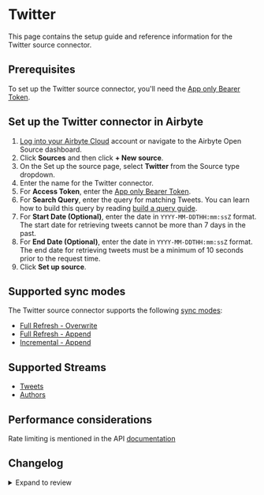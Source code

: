 # Twitter

This page contains the setup guide and reference information for the Twitter source connector.

## Prerequisites

To set up the Twitter source connector, you'll need the [App only Bearer Token](https://developer.twitter.com/en/docs/authentication/oauth-2-0/bearer-tokens).

## Set up the Twitter connector in Airbyte

1. [Log into your Airbyte Cloud](https://cloud.airbyte.com/workspaces) account or navigate to the Airbyte Open Source dashboard.
2. Click **Sources** and then click **+ New source**.
3. On the Set up the source page, select **Twitter** from the Source type dropdown.
4. Enter the name for the Twitter connector.
5. For **Access Token**, enter the [App only Bearer Token](https://developer.twitter.com/en/docs/authentication/oauth-2-0/bearer-tokens).
6. For **Search Query**, enter the query for matching Tweets. You can learn how to build this query by reading [build a query guide](https://developer.twitter.com/en/docs/twitter-api/tweets/search/integrate/build-a-query).
7. For **Start Date (Optional)**, enter the date in `YYYY-MM-DDTHH:mm:ssZ` format. The start date for retrieving tweets cannot be more than 7 days in the past.
8. For **End Date (Optional)**, enter the date in `YYYY-MM-DDTHH:mm:ssZ` format. The end date for retrieving tweets must be a minimum of 10 seconds prior to the request time.
9. Click **Set up source**.

## Supported sync modes

The Twitter source connector supports the following [sync modes](https://docs.airbyte.com/cloud/core-concepts#connection-sync-modes):

- [Full Refresh - Overwrite](https://docs.airbyte.com/understanding-airbyte/connections/full-refresh-overwrite/)
- [Full Refresh - Append](https://docs.airbyte.com/understanding-airbyte/connections/full-refresh-append)
- [Incremental - Append](https://docs.airbyte.com/understanding-airbyte/connections/incremental-append)

## Supported Streams

- [Tweets](https://developer.twitter.com/en/docs/twitter-api/tweets/search/api-reference/get-tweets-search-recent)
- [Authors](https://developer.twitter.com/en/docs/twitter-api/tweets/search/api-reference/get-tweets-search-recent)

## Performance considerations

Rate limiting is mentioned in the API [documentation](https://developer.twitter.com/en/docs/twitter-api/rate-limits)

## Changelog

<details>
  <summary>Expand to review</summary>

| Version | Date       | Pull Request                                             | Subject                                           |
| :------ | :--------- | :------------------------------------------------------- | :------------------------------------------------ |
| 0.3.12 | 2025-10-29 | [60771](https://github.com/airbytehq/airbyte/pull/60771) | Update dependencies |
| 0.3.11 | 2025-05-10 | [60003](https://github.com/airbytehq/airbyte/pull/60003) | Update dependencies |
| 0.3.10 | 2025-05-04 | [59620](https://github.com/airbytehq/airbyte/pull/59620) | Update dependencies |
| 0.3.9 | 2025-04-27 | [58398](https://github.com/airbytehq/airbyte/pull/58398) | Update dependencies |
| 0.3.8 | 2025-04-12 | [57944](https://github.com/airbytehq/airbyte/pull/57944) | Update dependencies |
| 0.3.7 | 2025-04-05 | [57432](https://github.com/airbytehq/airbyte/pull/57432) | Update dependencies |
| 0.3.6 | 2025-03-29 | [56810](https://github.com/airbytehq/airbyte/pull/56810) | Update dependencies |
| 0.3.5 | 2025-03-22 | [56240](https://github.com/airbytehq/airbyte/pull/56240) | Update dependencies |
| 0.3.4 | 2025-03-08 | [55609](https://github.com/airbytehq/airbyte/pull/55609) | Update dependencies |
| 0.3.3 | 2025-03-01 | [55111](https://github.com/airbytehq/airbyte/pull/55111) | Update dependencies |
| 0.3.2 | 2025-02-22 | [54484](https://github.com/airbytehq/airbyte/pull/54484) | Update dependencies |
| 0.3.1 | 2025-02-15 | [54070](https://github.com/airbytehq/airbyte/pull/54070) | Update dependencies |
| 0.3.0 | 2024-12-10 | [48870](https://github.com/airbytehq/airbyte/pull/48870) | Add new stream `authors` |
| 0.2.8 | 2025-02-08 | [53515](https://github.com/airbytehq/airbyte/pull/53515) | Update dependencies |
| 0.2.7 | 2025-02-01 | [53037](https://github.com/airbytehq/airbyte/pull/53037) | Update dependencies |
| 0.2.6 | 2025-01-25 | [52432](https://github.com/airbytehq/airbyte/pull/52432) | Update dependencies |
| 0.2.5 | 2025-01-18 | [51975](https://github.com/airbytehq/airbyte/pull/51975) | Update dependencies |
| 0.2.4 | 2025-01-11 | [51426](https://github.com/airbytehq/airbyte/pull/51426) | Update dependencies |
| 0.2.3 | 2025-01-04 | [50378](https://github.com/airbytehq/airbyte/pull/50378) | Update dependencies |
| 0.2.2 | 2024-12-14 | [48192](https://github.com/airbytehq/airbyte/pull/48192) | Update dependencies |
| 0.2.1 | 2024-10-29 | [44710](https://github.com/airbytehq/airbyte/pull/44710) | Update dependencies |
| 0.2.0 | 2024-08-26 | [44777](https://github.com/airbytehq/airbyte/pull/44777) | Refactor connector to manifest-only format |
| 0.1.15 | 2024-08-17 | [44289](https://github.com/airbytehq/airbyte/pull/44289) | Update dependencies |
| 0.1.14 | 2024-08-12 | [43813](https://github.com/airbytehq/airbyte/pull/43813) | Update dependencies |
| 0.1.13 | 2024-08-10 | [43509](https://github.com/airbytehq/airbyte/pull/43509) | Update dependencies |
| 0.1.12 | 2024-08-03 | [43115](https://github.com/airbytehq/airbyte/pull/43115) | Update dependencies |
| 0.1.11 | 2024-07-27 | [42830](https://github.com/airbytehq/airbyte/pull/42830) | Update dependencies |
| 0.1.10 | 2024-07-20 | [42270](https://github.com/airbytehq/airbyte/pull/42270) | Update dependencies |
| 0.1.9 | 2024-07-13 | [41910](https://github.com/airbytehq/airbyte/pull/41910) | Update dependencies |
| 0.1.8 | 2024-07-10 | [41394](https://github.com/airbytehq/airbyte/pull/41394) | Update dependencies |
| 0.1.7 | 2024-07-06 | [40900](https://github.com/airbytehq/airbyte/pull/40900) | Update dependencies |
| 0.1.6 | 2024-06-25 | [40396](https://github.com/airbytehq/airbyte/pull/40396) | Update dependencies |
| 0.1.5 | 2024-06-22 | [40098](https://github.com/airbytehq/airbyte/pull/40098) | Update dependencies |
| 0.1.4 | 2024-06-06 | [39154](https://github.com/airbytehq/airbyte/pull/39154) | [autopull] Upgrade base image to v1.2.2 |
| 0.1.3 | 2024-05-21 | [38525](https://github.com/airbytehq/airbyte/pull/38525) | [autopull] base image + poetry + up_to_date |
| 0.1.2 | 2023-03-06 | [23749](https://github.com/airbytehq/airbyte/pull/23749) | Spec and docs are improved for beta certification |
| 0.1.1 | 2023-03-03 | [23661](https://github.com/airbytehq/airbyte/pull/23661) | Incremental added for the "tweets" stream |
| 0.1.0   | 2022-11-01 | [18883](https://github.com/airbytehq/airbyte/pull/18858) | 🎉 New Source: Twitter                            |

</details>
